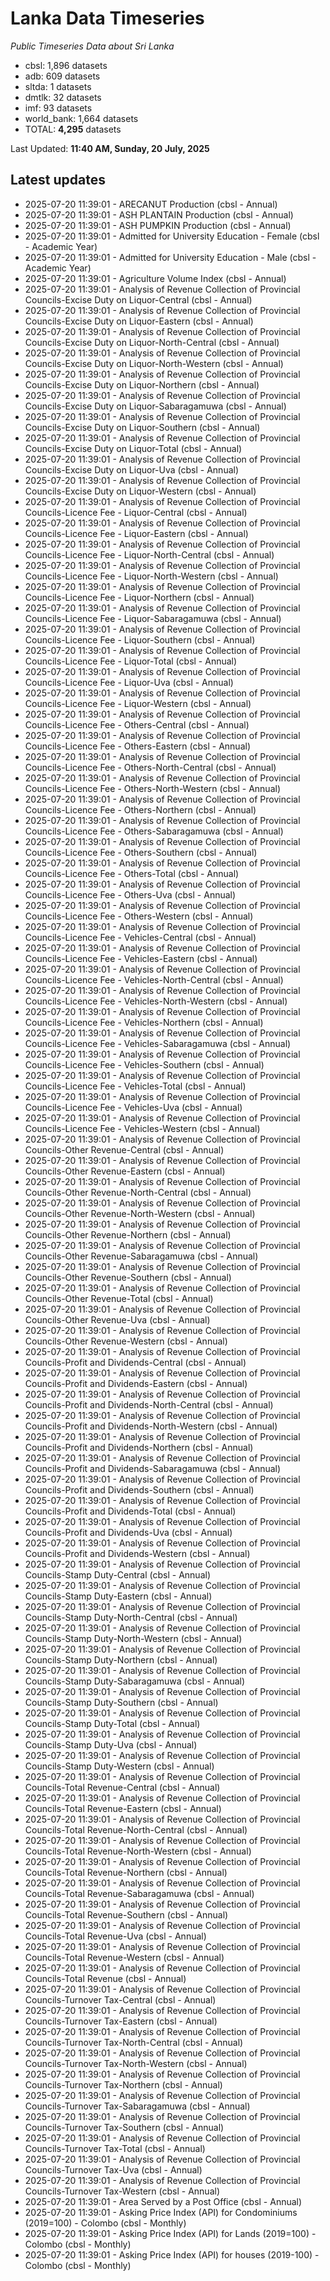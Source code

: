 # Lanka Data Timeseries
*Public Timeseries Data about Sri Lanka*

* cbsl: 1,896 datasets
* adb: 609 datasets
* sltda: 1 datasets
* dmtlk: 32 datasets
* imf: 93 datasets
* world_bank: 1,664 datasets
* TOTAL: **4,295** datasets

Last Updated: **11:40 AM, Sunday, 20 July, 2025**

## Latest updates

* 2025-07-20 11:39:01 - ARECANUT Production (cbsl - Annual)
* 2025-07-20 11:39:01 - ASH PLANTAIN Production (cbsl - Annual)
* 2025-07-20 11:39:01 - ASH PUMPKIN Production (cbsl - Annual)
* 2025-07-20 11:39:01 - Admitted for University Education - Female (cbsl - Academic Year)
* 2025-07-20 11:39:01 - Admitted for University Education - Male (cbsl - Academic Year)
* 2025-07-20 11:39:01 - Agriculture Volume Index (cbsl - Annual)
* 2025-07-20 11:39:01 - Analysis of Revenue Collection of Provincial Councils-Excise Duty on Liquor-Central (cbsl - Annual)
* 2025-07-20 11:39:01 - Analysis of Revenue Collection of Provincial Councils-Excise Duty on Liquor-Eastern (cbsl - Annual)
* 2025-07-20 11:39:01 - Analysis of Revenue Collection of Provincial Councils-Excise Duty on Liquor-North-Central (cbsl - Annual)
* 2025-07-20 11:39:01 - Analysis of Revenue Collection of Provincial Councils-Excise Duty on Liquor-North-Western (cbsl - Annual)
* 2025-07-20 11:39:01 - Analysis of Revenue Collection of Provincial Councils-Excise Duty on Liquor-Northern (cbsl - Annual)
* 2025-07-20 11:39:01 - Analysis of Revenue Collection of Provincial Councils-Excise Duty on Liquor-Sabaragamuwa (cbsl - Annual)
* 2025-07-20 11:39:01 - Analysis of Revenue Collection of Provincial Councils-Excise Duty on Liquor-Southern (cbsl - Annual)
* 2025-07-20 11:39:01 - Analysis of Revenue Collection of Provincial Councils-Excise Duty on Liquor-Total (cbsl - Annual)
* 2025-07-20 11:39:01 - Analysis of Revenue Collection of Provincial Councils-Excise Duty on Liquor-Uva (cbsl - Annual)
* 2025-07-20 11:39:01 - Analysis of Revenue Collection of Provincial Councils-Excise Duty on Liquor-Western (cbsl - Annual)
* 2025-07-20 11:39:01 - Analysis of Revenue Collection of Provincial Councils-Licence Fee - Liquor-Central (cbsl - Annual)
* 2025-07-20 11:39:01 - Analysis of Revenue Collection of Provincial Councils-Licence Fee - Liquor-Eastern (cbsl - Annual)
* 2025-07-20 11:39:01 - Analysis of Revenue Collection of Provincial Councils-Licence Fee - Liquor-North-Central (cbsl - Annual)
* 2025-07-20 11:39:01 - Analysis of Revenue Collection of Provincial Councils-Licence Fee - Liquor-North-Western (cbsl - Annual)
* 2025-07-20 11:39:01 - Analysis of Revenue Collection of Provincial Councils-Licence Fee - Liquor-Northern (cbsl - Annual)
* 2025-07-20 11:39:01 - Analysis of Revenue Collection of Provincial Councils-Licence Fee - Liquor-Sabaragamuwa (cbsl - Annual)
* 2025-07-20 11:39:01 - Analysis of Revenue Collection of Provincial Councils-Licence Fee - Liquor-Southern (cbsl - Annual)
* 2025-07-20 11:39:01 - Analysis of Revenue Collection of Provincial Councils-Licence Fee - Liquor-Total (cbsl - Annual)
* 2025-07-20 11:39:01 - Analysis of Revenue Collection of Provincial Councils-Licence Fee - Liquor-Uva (cbsl - Annual)
* 2025-07-20 11:39:01 - Analysis of Revenue Collection of Provincial Councils-Licence Fee - Liquor-Western (cbsl - Annual)
* 2025-07-20 11:39:01 - Analysis of Revenue Collection of Provincial Councils-Licence Fee - Others-Central (cbsl - Annual)
* 2025-07-20 11:39:01 - Analysis of Revenue Collection of Provincial Councils-Licence Fee - Others-Eastern (cbsl - Annual)
* 2025-07-20 11:39:01 - Analysis of Revenue Collection of Provincial Councils-Licence Fee - Others-North-Central (cbsl - Annual)
* 2025-07-20 11:39:01 - Analysis of Revenue Collection of Provincial Councils-Licence Fee - Others-North-Western (cbsl - Annual)
* 2025-07-20 11:39:01 - Analysis of Revenue Collection of Provincial Councils-Licence Fee - Others-Northern (cbsl - Annual)
* 2025-07-20 11:39:01 - Analysis of Revenue Collection of Provincial Councils-Licence Fee - Others-Sabaragamuwa (cbsl - Annual)
* 2025-07-20 11:39:01 - Analysis of Revenue Collection of Provincial Councils-Licence Fee - Others-Southern (cbsl - Annual)
* 2025-07-20 11:39:01 - Analysis of Revenue Collection of Provincial Councils-Licence Fee - Others-Total (cbsl - Annual)
* 2025-07-20 11:39:01 - Analysis of Revenue Collection of Provincial Councils-Licence Fee - Others-Uva (cbsl - Annual)
* 2025-07-20 11:39:01 - Analysis of Revenue Collection of Provincial Councils-Licence Fee - Others-Western (cbsl - Annual)
* 2025-07-20 11:39:01 - Analysis of Revenue Collection of Provincial Councils-Licence Fee - Vehicles-Central (cbsl - Annual)
* 2025-07-20 11:39:01 - Analysis of Revenue Collection of Provincial Councils-Licence Fee - Vehicles-Eastern (cbsl - Annual)
* 2025-07-20 11:39:01 - Analysis of Revenue Collection of Provincial Councils-Licence Fee - Vehicles-North-Central (cbsl - Annual)
* 2025-07-20 11:39:01 - Analysis of Revenue Collection of Provincial Councils-Licence Fee - Vehicles-North-Western (cbsl - Annual)
* 2025-07-20 11:39:01 - Analysis of Revenue Collection of Provincial Councils-Licence Fee - Vehicles-Northern (cbsl - Annual)
* 2025-07-20 11:39:01 - Analysis of Revenue Collection of Provincial Councils-Licence Fee - Vehicles-Sabaragamuwa (cbsl - Annual)
* 2025-07-20 11:39:01 - Analysis of Revenue Collection of Provincial Councils-Licence Fee - Vehicles-Southern (cbsl - Annual)
* 2025-07-20 11:39:01 - Analysis of Revenue Collection of Provincial Councils-Licence Fee - Vehicles-Total (cbsl - Annual)
* 2025-07-20 11:39:01 - Analysis of Revenue Collection of Provincial Councils-Licence Fee - Vehicles-Uva (cbsl - Annual)
* 2025-07-20 11:39:01 - Analysis of Revenue Collection of Provincial Councils-Licence Fee - Vehicles-Western (cbsl - Annual)
* 2025-07-20 11:39:01 - Analysis of Revenue Collection of Provincial Councils-Other Revenue-Central (cbsl - Annual)
* 2025-07-20 11:39:01 - Analysis of Revenue Collection of Provincial Councils-Other Revenue-Eastern (cbsl - Annual)
* 2025-07-20 11:39:01 - Analysis of Revenue Collection of Provincial Councils-Other Revenue-North-Central (cbsl - Annual)
* 2025-07-20 11:39:01 - Analysis of Revenue Collection of Provincial Councils-Other Revenue-North-Western (cbsl - Annual)
* 2025-07-20 11:39:01 - Analysis of Revenue Collection of Provincial Councils-Other Revenue-Northern (cbsl - Annual)
* 2025-07-20 11:39:01 - Analysis of Revenue Collection of Provincial Councils-Other Revenue-Sabaragamuwa (cbsl - Annual)
* 2025-07-20 11:39:01 - Analysis of Revenue Collection of Provincial Councils-Other Revenue-Southern (cbsl - Annual)
* 2025-07-20 11:39:01 - Analysis of Revenue Collection of Provincial Councils-Other Revenue-Total (cbsl - Annual)
* 2025-07-20 11:39:01 - Analysis of Revenue Collection of Provincial Councils-Other Revenue-Uva (cbsl - Annual)
* 2025-07-20 11:39:01 - Analysis of Revenue Collection of Provincial Councils-Other Revenue-Western (cbsl - Annual)
* 2025-07-20 11:39:01 - Analysis of Revenue Collection of Provincial Councils-Profit and Dividends-Central (cbsl - Annual)
* 2025-07-20 11:39:01 - Analysis of Revenue Collection of Provincial Councils-Profit and Dividends-Eastern (cbsl - Annual)
* 2025-07-20 11:39:01 - Analysis of Revenue Collection of Provincial Councils-Profit and Dividends-North-Central (cbsl - Annual)
* 2025-07-20 11:39:01 - Analysis of Revenue Collection of Provincial Councils-Profit and Dividends-North-Western (cbsl - Annual)
* 2025-07-20 11:39:01 - Analysis of Revenue Collection of Provincial Councils-Profit and Dividends-Northern (cbsl - Annual)
* 2025-07-20 11:39:01 - Analysis of Revenue Collection of Provincial Councils-Profit and Dividends-Sabaragamuwa (cbsl - Annual)
* 2025-07-20 11:39:01 - Analysis of Revenue Collection of Provincial Councils-Profit and Dividends-Southern (cbsl - Annual)
* 2025-07-20 11:39:01 - Analysis of Revenue Collection of Provincial Councils-Profit and Dividends-Total (cbsl - Annual)
* 2025-07-20 11:39:01 - Analysis of Revenue Collection of Provincial Councils-Profit and Dividends-Uva (cbsl - Annual)
* 2025-07-20 11:39:01 - Analysis of Revenue Collection of Provincial Councils-Profit and Dividends-Western (cbsl - Annual)
* 2025-07-20 11:39:01 - Analysis of Revenue Collection of Provincial Councils-Stamp Duty-Central (cbsl - Annual)
* 2025-07-20 11:39:01 - Analysis of Revenue Collection of Provincial Councils-Stamp Duty-Eastern (cbsl - Annual)
* 2025-07-20 11:39:01 - Analysis of Revenue Collection of Provincial Councils-Stamp Duty-North-Central (cbsl - Annual)
* 2025-07-20 11:39:01 - Analysis of Revenue Collection of Provincial Councils-Stamp Duty-North-Western (cbsl - Annual)
* 2025-07-20 11:39:01 - Analysis of Revenue Collection of Provincial Councils-Stamp Duty-Northern (cbsl - Annual)
* 2025-07-20 11:39:01 - Analysis of Revenue Collection of Provincial Councils-Stamp Duty-Sabaragamuwa (cbsl - Annual)
* 2025-07-20 11:39:01 - Analysis of Revenue Collection of Provincial Councils-Stamp Duty-Southern (cbsl - Annual)
* 2025-07-20 11:39:01 - Analysis of Revenue Collection of Provincial Councils-Stamp Duty-Total (cbsl - Annual)
* 2025-07-20 11:39:01 - Analysis of Revenue Collection of Provincial Councils-Stamp Duty-Uva (cbsl - Annual)
* 2025-07-20 11:39:01 - Analysis of Revenue Collection of Provincial Councils-Stamp Duty-Western (cbsl - Annual)
* 2025-07-20 11:39:01 - Analysis of Revenue Collection of Provincial Councils-Total Revenue-Central (cbsl - Annual)
* 2025-07-20 11:39:01 - Analysis of Revenue Collection of Provincial Councils-Total Revenue-Eastern (cbsl - Annual)
* 2025-07-20 11:39:01 - Analysis of Revenue Collection of Provincial Councils-Total Revenue-North-Central (cbsl - Annual)
* 2025-07-20 11:39:01 - Analysis of Revenue Collection of Provincial Councils-Total Revenue-North-Western (cbsl - Annual)
* 2025-07-20 11:39:01 - Analysis of Revenue Collection of Provincial Councils-Total Revenue-Northern (cbsl - Annual)
* 2025-07-20 11:39:01 - Analysis of Revenue Collection of Provincial Councils-Total Revenue-Sabaragamuwa (cbsl - Annual)
* 2025-07-20 11:39:01 - Analysis of Revenue Collection of Provincial Councils-Total Revenue-Southern (cbsl - Annual)
* 2025-07-20 11:39:01 - Analysis of Revenue Collection of Provincial Councils-Total Revenue-Uva (cbsl - Annual)
* 2025-07-20 11:39:01 - Analysis of Revenue Collection of Provincial Councils-Total Revenue-Western (cbsl - Annual)
* 2025-07-20 11:39:01 - Analysis of Revenue Collection of Provincial Councils-Total Revenue (cbsl - Annual)
* 2025-07-20 11:39:01 - Analysis of Revenue Collection of Provincial Councils-Turnover Tax-Central (cbsl - Annual)
* 2025-07-20 11:39:01 - Analysis of Revenue Collection of Provincial Councils-Turnover Tax-Eastern (cbsl - Annual)
* 2025-07-20 11:39:01 - Analysis of Revenue Collection of Provincial Councils-Turnover Tax-North-Central (cbsl - Annual)
* 2025-07-20 11:39:01 - Analysis of Revenue Collection of Provincial Councils-Turnover Tax-North-Western (cbsl - Annual)
* 2025-07-20 11:39:01 - Analysis of Revenue Collection of Provincial Councils-Turnover Tax-Northern (cbsl - Annual)
* 2025-07-20 11:39:01 - Analysis of Revenue Collection of Provincial Councils-Turnover Tax-Sabaragamuwa (cbsl - Annual)
* 2025-07-20 11:39:01 - Analysis of Revenue Collection of Provincial Councils-Turnover Tax-Southern (cbsl - Annual)
* 2025-07-20 11:39:01 - Analysis of Revenue Collection of Provincial Councils-Turnover Tax-Total (cbsl - Annual)
* 2025-07-20 11:39:01 - Analysis of Revenue Collection of Provincial Councils-Turnover Tax-Uva (cbsl - Annual)
* 2025-07-20 11:39:01 - Analysis of Revenue Collection of Provincial Councils-Turnover Tax-Western (cbsl - Annual)
* 2025-07-20 11:39:01 - Area Served by a Post Office (cbsl - Annual)
* 2025-07-20 11:39:01 - Asking Price Index (API) for Condominiums (2019=100) - Colombo (cbsl - Monthly)
* 2025-07-20 11:39:01 - Asking Price Index (API) for Lands (2019=100) - Colombo (cbsl - Monthly)
* 2025-07-20 11:39:01 - Asking Price Index (API) for houses (2019-100) - Colombo (cbsl - Monthly)